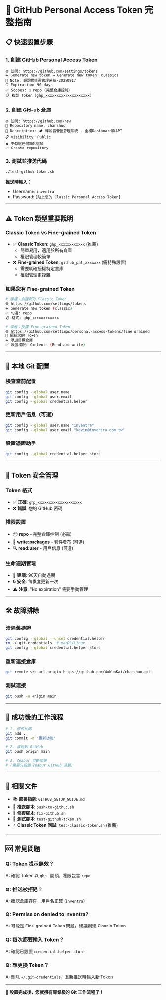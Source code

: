 # 🔑 GitHub Personal Access Token 完整指南

## 📋 快速設置步驟

### 1. 創建 GitHub Personal Access Token
```
🌐 訪問: https://github.com/settings/tokens
➕ Generate new token → Generate new token (classic)
📝 Note: 蟬說露營區管理系統-20250917
⏰ Expiration: 90 days
✅ Scopes: ☑️ repo (完整倉庫控制)
📋 複製 Token (ghp_xxxxxxxxxxxxxxxxxxxx)
```

### 2. 創建 GitHub 倉庫
```
🌐 訪問: https://github.com/new
📝 Repository name: chanshuo
💬 Description: 🏕️ 蟬說露營區管理系統 - 全棧Dashboard與API
🔓 Visibility: Public
❌ 不勾選任何額外選項
✅ Create repository
```

### 3. 測試並推送代碼
```bash
./test-github-token.sh
```

**推送時輸入：**
- Username: `inventra`
- Password: `[貼上您的 Classic Personal Access Token]`

---

## ⚠️ Token 類型重要說明

### Classic Token vs Fine-grained Token
- ✅ **Classic Token**: `ghp_xxxxxxxxxxxx` (推薦)
  - 簡單易用，適用於所有倉庫
  - 權限管理較簡單
- ❌ **Fine-grained Token**: `github_pat_xxxxxxx` (需特殊設置)
  - 需要明確授權特定倉庫
  - 權限管理更複雜

### 如果您有 Fine-grained Token
```bash
# 建議：創建新的 Classic Token
🌐 https://github.com/settings/tokens
➕ Generate new token (classic)
✅ 勾選: repo
📋 格式: ghp_xxxxxxxxxxxx

# 或者：授權 Fine-grained Token
🌐 https://github.com/settings/personal-access-tokens/fine-grained
🔧 編輯您的 Token
➕ 添加目標倉庫
✅ 設置權限: Contents (Read and write)
```

---

## 🔧 本地 Git 配置

### 檢查當前配置
```bash
git config --global user.name
git config --global user.email
git config --global credential.helper
```

### 更新用戶信息（可選）
```bash
git config --global user.name "inventra"
git config --global user.email "kevin@inventra.com.tw"
```

### 設置憑證助手
```bash
git config --global credential.helper store
```

---

## 🔐 Token 安全管理

### Token 格式
- ✅ **正確**: `ghp_xxxxxxxxxxxxxxxxxxxx`
- ❌ **錯誤**: 您的 GitHub 密碼

### 權限設置
- 📦 **repo** - 完整倉庫控制 (必需)
- 📝 **write:packages** - 套件發布 (可選)
- 🔍 **read:user** - 用戶信息 (可選)

### 生命週期管理
- 🔄 **建議**: 90天自動過期
- 🔒 **安全**: 每季度更新一次
- ⚠️ **注意**: "No expiration" 需要手動管理

---

## 🛠️ 故障排除

### 清除舊憑證
```bash
git config --global --unset credential.helper
rm ~/.git-credentials  # macOS/Linux
git config --global credential.helper store
```

### 重新連接倉庫
```bash
git remote set-url origin https://github.com/WuWunKai/chanshuo.git
```

### 測試連接
```bash
git push -u origin main
```

---

## 🎯 成功後的工作流程

```bash
# 1. 修改代碼
git add .
git commit -m "更新功能"

# 2. 推送到 GitHub
git push origin main

# 3. Zeabur 自動部署
# (需要先設置 Zeabur GitHub 連動)
```

---

## 🔗 相關文件

- 📚 **部署指南**: `GITHUB_SETUP_GUIDE.md`
- 🚀 **推送腳本**: `push-to-github.sh`
- 🔧 **修復腳本**: `fix-github.sh`
- 🧪 **測試腳本**: `test-github-token.sh`
- ⭐ **Classic Token 測試**: `test-classic-token.sh` (推薦)

---

## 🆘 常見問題

### Q: Token 提示無效？
A: 確認 Token 以 `ghp_` 開頭，權限包含 `repo`

### Q: 推送被拒絕？
A: 確認倉庫存在，用戶名正確 (`inventra`)

### Q: Permission denied to inventra?
A: 可能是 Fine-grained Token 問題，建議創建 Classic Token

### Q: 每次都要輸入 Token？
A: 確認已設置 `credential.helper store`

### Q: 想更換 Token？
A: 刪除 `~/.git-credentials`，重新推送時輸入新 Token

---

**🎊 設置完成後，您就擁有專業級的 Git 工作流程了！**
